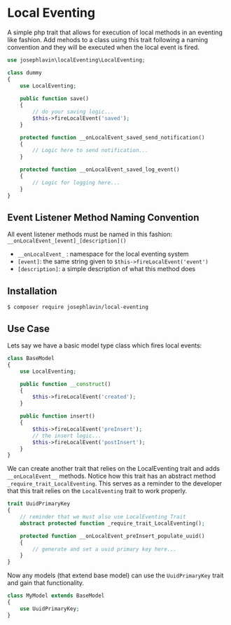 # Local Eventing

A simple php trait that allows for execution of local methods in an eventing like fashion.  Add mehods to a class using this trait following a naming convention and they will be executed when the local event is fired.

```php
use josephlavin\localEventing\LocalEventing;

class dummy
{
    use LocalEventing;
    
    public function save()
    {
        // do your saving logic...
        $this->fireLocalEvent('saved');
    }

    protected function __onLocalEvent_saved_send_notification()
    {
        // Logic here to send notification...
    }

    protected function __onLocalEvent_saved_log_event()
    {
        // Logic for logging here...
    }
}
```

## Event Listener Method Naming Convention

All event listener methods must be named in this fashion:
`__onLocalEvent_[event]_[description]()`

- `__onLocalEvent_` : namespace for the local eventing system
- `[event]`: the same string given to `$this->fireLocalEvent('event')`
- `[description]`: a simple description of what this method does


## Installation

```
$ composer require josephlavin/local-eventing
```

## Use Case

Lets say we have a basic model type class which fires local events:

```php
class BaseModel
{
    use LocalEventing;

    public function __construct()
    {
        $this->fireLocalEvent('created');
    }

    public function insert()
    {
        $this->fireLocalEvent('preInsert');
        // the insert logic...
        $this->fireLocalEvent('postInsert');
    }
}
```

We can create another trait that relies on the LocalEventing trait and adds `__onLocalEvent__` methods.  Notice how this trait has an abstract method `_require_trait_LocalEventing`.  This serves as a reminder to the developer that this trait relies on the `LocalEventing` trait to work properly.

```php
trait UuidPrimaryKey
{
    // reminder that we must also use LocalEventing Trait
    abstract protected function _require_trait_LocalEventing();

    protected function __onLocalEvent_preInsert_populate_uuid()
    {
        // generate and set a uuid primary key here...
    }
}
```

Now any models (that extend base model) can use the `UuidPrimaryKey` trait and gain that functionality.

```php
class MyModel extends BaseModel
{
    use UuidPrimaryKey;
}
````
